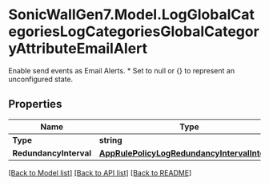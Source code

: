 # SonicWallGen7.Model.LogGlobalCategoriesLogCategoriesGlobalCategoryAttributeEmailAlert
Enable send events as Email Alerts. * Set to null or {} to represent  an unconfigured state.

## Properties

Name | Type | Description | Notes
------------ | ------------- | ------------- | -------------
**Type** | **string** | Type. | [optional] 
**RedundancyInterval** | [**AppRulePolicyLogRedundancyIntervalInterval**](AppRulePolicyLogRedundancyIntervalInterval.md) |  | [optional] 

[[Back to Model list]](../README.md#documentation-for-models) [[Back to API list]](../README.md#documentation-for-api-endpoints) [[Back to README]](../README.md)

